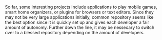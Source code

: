 So far, some interesting projects include applications to play mobile games, smart home 
organizers, or plugins for browsers or text editors. Since they may not be very large 
applications initially, common repository seems like the best option since it is quickly set up 
and gives each developer a fair amount of autonomy. Further down the line, it may be nessecary 
to switch over to a blessed repository depending on the amount of developers.
